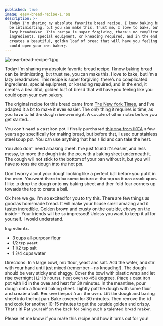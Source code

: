 ```yaml
---
published: true
image: easy-bread-recipe-1.jpg
description: >-
  Today I'm sharing my absolute favorite bread recipe. I know baking bread can
  be intimidating, but you can make this. Trust me, I love to bake, but I'm a
  lazy breadmaker. This recipe is super forgiving, there's no complicated
  ingredients, special equipment, or kneading required, and in the end, it
  creates a beautiful, golden loaf of bread that will have you feeling like you
  could open your own bakery.
---
```

![easy-bread-recipe-1.jpg]({{site.baseurl}}/img/easy-bread-recipe-1.jpg)

Today I'm sharing my absolute favorite bread recipe. I know baking bread can be intimidating, but trust me, you can make this. I love to bake, but I'm a lazy breadmaker. This recipe is super forgiving, there's no complicated ingredients, special equipment, or kneading required, and in the end, it creates a beautiful, golden loaf of bread that will have you feeling like you could open your own bakery. 

The original recipe for this bread came from [The New York Times](https://cooking.nytimes.com/recipes/11376-no-knead-bread), and I've adapted it a bit to make it even easier. The only thing it requires is time, as you have to let the dough rise overnight. A couple of other notes before you get started... 

You don't need a cast iron pot. I finally purchased [this one from IKEA](https://www.ikea.com/us/en/catalog/products/90232840/) a few years ago specifically for making bread, but before that, I used our stainless steel soup pot. You can use anything that has a lid and can take the heat. 

You also don't need a baking sheet. I've just found it's easier, and less messy, to move the dough into the pot with a baking sheet underneath it. The dough will not stick to the bottom of your pan without it, but you will have to toss the dough into the hot pot. 

Don't worry about your dough looking like a perfect ball before you put it in the oven. You want there to be some texture at the top so it can crack open. I like to drop the dough onto my baking sheet and then fold four corners up towards the top to create a ball. 

Ok here we go. I'm so excited for you to try this. There are few things as good as homemade bread. It will make your house smell amazing and it tastes incredible. Golden brown and crusty on the outside, chewy on the inside – Your friends will be so impressed! Unless you want to keep it all for yourself. I would understand. 

Ingredients: 
- 3 cups all-purpose flour
- 1/2 tsp yeast
- 1 1/2 tsp salt
- 1 3/4 cups water

Directions:
In a large bowl, mix flour, yeast and salt. Add the water, and stir with your hand until just mixed (remember – no kneading!). The dough should be very sticky and shaggy. Cover the bowl with plastic wrap and let rise overnight (12-18 hours). Heat oven to 450 degrees. Place a cast iron pot with lid in the oven and heat for 30 minutes. In the meantime, pour dough onto a floured baking sheet. Lightly pat the dough with some flour and create a ball. Remove the pot from the oven. Lift the dough and baking sheet into the hot pan. Bake covered for 30 minutes. Then remove the lid and cook for another 10-15 minutes to get the outside golden and crispy. That's it! Pat yourself on the back for being such a talented bread maker.

Please let me know if you make this recipe and how it turns out for you!

